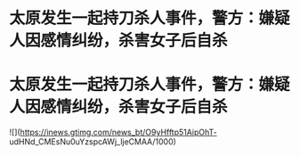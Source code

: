 # 太原发生一起持刀杀人事件，警方：嫌疑人因感情纠纷，杀害女子后自杀

# 太原发生一起持刀杀人事件，警方：嫌疑人因感情纠纷，杀害女子后自杀

![](https://inews.gtimg.com/news_bt/O9yHfftp51AipOhT-
udHNd_CMEsNu0uYzspcAWj_ljeCMAA/1000)

